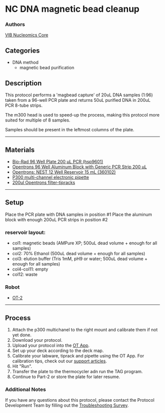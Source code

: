 # NC DNA magnetic bead cleanup

### Authors
[VIB Nucleomics Core](https://www.nucleomics.be)

## Categories
* DNA method
	* magnetic bead purification

## Description

This protocol performs a 'magbead capture' of 20uL DNA samples (1:96) taken from a 96-well PCR plate and returns 50uL purified DNA in 200uL PCR 8-tube strips.

The m300 head is used to speed-up the process, making this protocol more suited for multiple of 8 samples.

Samples should be present in the leftmost columns of the plate.

---
## Materials

* [Bio-Rad 96 Well Plate 200 µL PCR (hsp9601)](https://labware.opentrons.com/biorad_96_wellplate_200ul_pcr?_gl=1*1a9qcug*_gcl_aw*R0NMLjE2MzE4MDAxNDUuQ2owS0NRanc4SWFHQmhDSEFSSXNBR0lSUllvamg1ZkhXczd1RUt2QTRLRE12cGE5WnBTbndpSmxybkxnVU54QTVJVEowRm04V2txTzhxTWFBbWxIRUFMd193Y0I.*_ga*MjA3NDg2NzQ1MC4xNjMwMDczMjAw*_ga_GNSMNLW4RY*MTYzMTc5OTI5Ny40My4xLjE2MzE4MDAyNTYuMA..)
* [Opentrons 96 Well Aluminum Block with Generic PCR Strip 200 µL](https://labware.opentrons.com/opentrons_96_aluminumblock_generic_pcr_strip_200ul?category=aluminumBlock)
* [Opentrons: NEST 12 Well Reservoir 15 mL (360102)](https://www.cell-nest.com/page94?_l=en&product_id=102)
* [P300 multi-channel electronic pipette](https://shop.opentrons.com/collections/ot-2-pipettes)
* [200ul Opentrons filter-tipracks](https://shop.opentrons.com/collections/opentrons-tips/products/opentrons-200ul-filter-tips)

---
## Setup

Place the PCR plate with DNA samples in position #1
Place the aluminum block with enough 200uL PCR strips in position #2

### reservoir layout:
* col1: magnetic beads (AMPure XP; 500uL dead volume + enough for all samples)
* col2: 70% Ethanol (500uL dead volume + enough for all samples)
* col3: elution buffer (Tris 1mM, pH9 or water; 500uL dead volume + enough for all samples)
* col4-col11: empty
* col12: waste

### Robot
* [OT-2](https://opentrons.com/ot-2)

---
## Process
1. Attach the p300 multichanel to the right mount and calibrate them if not yet done.
2. Download your protocol.
3. Upload your protocol into the [OT App](https://opentrons.com/ot-app).
4. Set up your deck according to the deck map.
5. Calibrate your labware, tiprack and pipette using the OT App. For calibration tips, check out our [support articles](https://support.opentrons.com/en/collections/1559720-guide-for-getting-started-with-the-ot-2).
6. Hit "Run".
7. Transfer the plate to the thermocycler adn run the TAG program.
8. Continue to Part-2 or store the plate for later resume.

### Additional Notes
If you have any questions about this protocol, please contact the Protocol Development Team by filling out the [Troubleshooting Survey](https://protocol-troubleshooting.paperform.co/).
